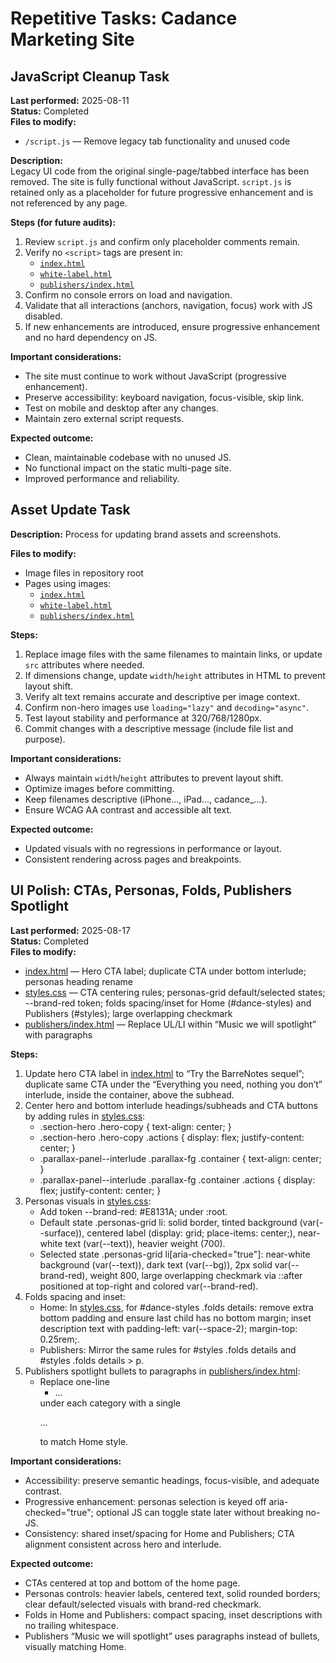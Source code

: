 # Repetitive Tasks: Cadance Marketing Site

## JavaScript Cleanup Task
**Last performed:** 2025-08-11  
**Status:** Completed  
**Files to modify:**
- `/script.js` — Remove legacy tab functionality and unused code

**Description:**  
Legacy UI code from the original single-page/tabbed interface has been removed. The site is fully functional without JavaScript. `script.js` is retained only as a placeholder for future progressive enhancement and is not referenced by any page.

**Steps (for future audits):**
1. Review `script.js` and confirm only placeholder comments remain.
2. Verify no `<script>` tags are present in:
   - [`index.html`](index.html:1)
   - [`white-label.html`](white-label.html:1)
   - [`publishers/index.html`](publishers/index.html:1)
3. Confirm no console errors on load and navigation.
4. Validate that all interactions (anchors, navigation, focus) work with JS disabled.
5. If new enhancements are introduced, ensure progressive enhancement and no hard dependency on JS.

**Important considerations:**
- The site must continue to work without JavaScript (progressive enhancement).
- Preserve accessibility: keyboard navigation, focus-visible, skip link.
- Test on mobile and desktop after any changes.
- Maintain zero external script requests.

**Expected outcome:**
- Clean, maintainable codebase with no unused JS.
- No functional impact on the static multi-page site.
- Improved performance and reliability.


## Asset Update Task
**Description:** Process for updating brand assets and screenshots.

**Files to modify:**
- Image files in repository root
- Pages using images:
  - [`index.html`](index.html:1)
  - [`white-label.html`](white-label.html:1)
  - [`publishers/index.html`](publishers/index.html:1)

**Steps:**
1. Replace image files with the same filenames to maintain links, or update `src` attributes where needed.
2. If dimensions change, update `width`/`height` attributes in HTML to prevent layout shift.
3. Verify alt text remains accurate and descriptive per image context.
4. Confirm non-hero images use `loading="lazy"` and `decoding="async"`.
5. Test layout stability and performance at 320/768/1280px.
6. Commit changes with a descriptive message (include file list and purpose).

**Important considerations:**
- Always maintain `width`/`height` attributes to prevent layout shift.
- Optimize images before committing.
- Keep filenames descriptive (iPhone..., iPad..., cadance_...).
- Ensure WCAG AA contrast and accessible alt text.

**Expected outcome:**
- Updated visuals with no regressions in performance or layout.
- Consistent rendering across pages and breakpoints.
## UI Polish: CTAs, Personas, Folds, Publishers Spotlight
**Last performed:** 2025-08-17  
**Status:** Completed  
**Files to modify:**
- [index.html](index.html:1) — Hero CTA label; duplicate CTA under bottom interlude; personas heading rename
- [styles.css](styles.css:1) — CTA centering rules; personas-grid default/selected states; --brand-red token; folds spacing/inset for Home (#dance-styles) and Publishers (#styles); large overlapping checkmark
- [publishers/index.html](publishers/index.html:1) — Replace UL/LI within “Music we will spotlight” with paragraphs

**Steps:**
1. Update hero CTA label in [index.html](index.html:61) to “Try the BarreNotes sequel”; duplicate same CTA under the “Everything you need, nothing you don’t” interlude, inside the container, above the subhead.
2. Center hero and bottom interlude headings/subheads and CTA buttons by adding rules in [styles.css](styles.css:1):
   - .section-hero .hero-copy { text-align: center; }
   - .section-hero .hero-copy .actions { display: flex; justify-content: center; }
   - .parallax-panel--interlude .parallax-fg .container { text-align: center; }
   - .parallax-panel--interlude .parallax-fg .container .actions { display: flex; justify-content: center; }
3. Personas visuals in [styles.css](styles.css:311):
   - Add token --brand-red: #E8131A; under :root.
   - Default state .personas-grid li: solid border, tinted background (var(--surface)), centered label (display: grid; place-items: center;), near-white text (var(--text)), heavier weight (700).
   - Selected state .personas-grid li[aria-checked="true"]: near-white background (var(--text)), dark text (var(--bg)), 2px solid var(--brand-red), weight 800, large overlapping checkmark via ::after positioned at top-right and colored var(--brand-red).
4. Folds spacing and inset:
   - Home: In [styles.css](styles.css:870), for #dance-styles .folds details: remove extra bottom padding and ensure last child has no bottom margin; inset description text with padding-left: var(--space-2); margin-top: 0.25rem;.
   - Publishers: Mirror the same rules for #styles .folds details and #styles .folds details > p.
5. Publishers spotlight bullets to paragraphs in [publishers/index.html](publishers/index.html:101):
   - Replace one-line <ul><li>…</li></ul> under each category with a single <p>…</p> to match Home style.

**Important considerations:**
- Accessibility: preserve semantic headings, focus-visible, and adequate contrast.
- Progressive enhancement: personas selection is keyed off aria-checked="true"; optional JS can toggle state later without breaking no-JS.
- Consistency: shared inset/spacing for Home and Publishers; CTA alignment consistent across hero and interlude.

**Expected outcome:**
- CTAs centered at top and bottom of the home page.
- Personas controls: heavier labels, centered text, solid rounded borders; clear default/selected visuals with brand-red checkmark.
- Folds in Home and Publishers: compact spacing, inset descriptions with no trailing whitespace.
- Publishers “Music we will spotlight” uses paragraphs instead of bullets, visually matching Home.